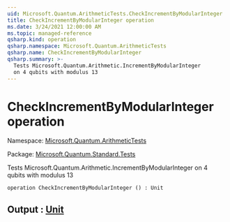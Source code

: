 ```yaml
---
uid: Microsoft.Quantum.ArithmeticTests.CheckIncrementByModularInteger
title: CheckIncrementByModularInteger operation
ms.date: 3/24/2021 12:00:00 AM
ms.topic: managed-reference
qsharp.kind: operation
qsharp.namespace: Microsoft.Quantum.ArithmeticTests
qsharp.name: CheckIncrementByModularInteger
qsharp.summary: >-
  Tests Microsoft.Quantum.Arithmetic.IncrementByModularInteger
  on 4 qubits with modulus 13
---
```


# CheckIncrementByModularInteger operation

Namespace: [Microsoft.Quantum.ArithmeticTests](xref:Microsoft.Quantum.ArithmeticTests)

Package: [Microsoft.Quantum.Standard.Tests](https://nuget.org/packages/Microsoft.Quantum.Standard.Tests)


Tests Microsoft.Quantum.Arithmetic.IncrementByModularIntegeron 4 qubits with modulus 13

```qsharp
operation CheckIncrementByModularInteger () : Unit
```


## Output : [Unit](xref:microsoft.quantum.lang-ref.unit)

